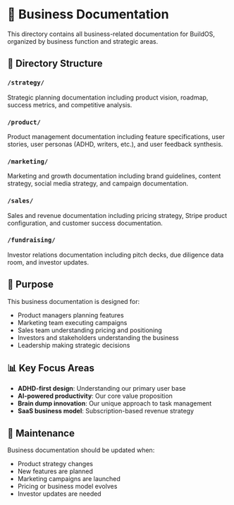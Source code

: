 # 💼 Business Documentation

This directory contains all business-related documentation for BuildOS, organized by business function and strategic areas.

## 🎯 Directory Structure

### `/strategy/`
Strategic planning documentation including product vision, roadmap, success metrics, and competitive analysis.

### `/product/`
Product management documentation including feature specifications, user stories, user personas (ADHD, writers, etc.), and user feedback synthesis.

### `/marketing/`
Marketing and growth documentation including brand guidelines, content strategy, social media strategy, and campaign documentation.

### `/sales/`
Sales and revenue documentation including pricing strategy, Stripe product configuration, and customer success documentation.

### `/fundraising/`
Investor relations documentation including pitch decks, due diligence data room, and investor updates.

## 🎯 Purpose

This business documentation is designed for:
- Product managers planning features
- Marketing team executing campaigns
- Sales team understanding pricing and positioning
- Investors and stakeholders understanding the business
- Leadership making strategic decisions

## 📊 Key Focus Areas

- **ADHD-first design**: Understanding our primary user base
- **AI-powered productivity**: Our core value proposition
- **Brain dump innovation**: Our unique approach to task management
- **SaaS business model**: Subscription-based revenue strategy

## 📝 Maintenance

Business documentation should be updated when:
- Product strategy changes
- New features are planned
- Marketing campaigns are launched
- Pricing or business model evolves
- Investor updates are needed